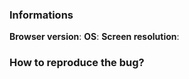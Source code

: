### Informations

**Browser version**:
**OS**:
**Screen resolution**:


### How to reproduce the bug?

